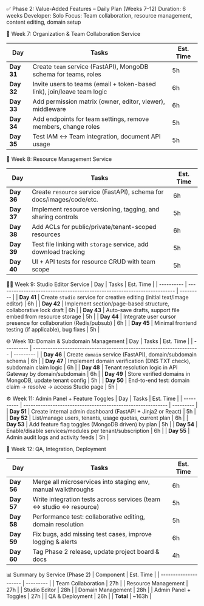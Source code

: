 ✅ Phase 2: Value-Added Features – Daily Plan (Weeks 7–12)
Duration: 6 weeks
Developer: Solo
Focus: Team collaboration, resource management, content editing, domain setup


👥 Week 7: Organization & Team Collaboration Service

| Day        | Tasks                                                                   | Est. Time |
| ---------- | ----------------------------------------------------------------------- | --------- |
| **Day 31** | Create `team` service (FastAPI), MongoDB schema for teams, roles        | 5h        |
| **Day 32** | Invite users to teams (email + token-based link), join/leave team logic | 6h        |
| **Day 33** | Add permission matrix (owner, editor, viewer), middleware               | 6h        |
| **Day 34** | Add endpoints for team settings, remove members, change roles           | 5h        |
| **Day 35** | Test IAM ↔ Team integration, document API usage                         | 5h        |

📁 Week 8: Resource Management Service

| Day        | Tasks                                                                 | Est. Time |
| ---------- | --------------------------------------------------------------------- | --------- |
| **Day 36** | Create `resource` service (FastAPI), schema for docs/images/code/etc. | 6h        |
| **Day 37** | Implement resource versioning, tagging, and sharing controls          | 5h        |
| **Day 38** | Add ACLs for public/private/tenant-scoped resources                   | 6h        |
| **Day 39** | Test file linking with `storage` service, add download tracking       | 5h        |
| **Day 40** | UI + API tests for resource CRUD with team scope                      | 5h        |

🧑‍🎨 Week 9: Studio Editor Service
| Day        | Tasks                                                                    | Est. Time |
| ---------- | ------------------------------------------------------------------------ | --------- |
| **Day 41** | Create `studio` service for creative editing (initial text/image editor) | 6h        |
| **Day 42** | Implement section/page-based structure, collaborative lock draft         | 6h        |
| **Day 43** | Auto-save drafts, support file embed from resource storage               | 5h        |
| **Day 44** | Integrate user cursor presence for collaboration (Redis/pubsub)          | 6h        |
| **Day 45** | Minimal frontend testing (if applicable), bug fixes                      | 5h        |


🌐 Week 10: Domain & Subdomain Management
| Day        | Tasks                                                                | Est. Time |
| ---------- | -------------------------------------------------------------------- | --------- |
| **Day 46** | Create `domain` service (FastAPI), domain/subdomain schema           | 6h        |
| **Day 47** | Implement domain verification (DNS TXT check), subdomain claim logic | 6h        |
| **Day 48** | Tenant resolution logic in API Gateway by domain/subdomain           | 6h        |
| **Day 49** | Store verified domains in MongoDB, update tenant config              | 5h        |
| **Day 50** | End-to-end test: domain claim → resolve → access Studio page         | 5h        |


⚙️ Week 11: Admin Panel + Feature Toggles
| Day        | Tasks                                                       | Est. Time |
| ---------- | ----------------------------------------------------------- | --------- |
| **Day 51** | Create internal admin dashboard (FastAPI + Jinja2 or React) | 5h        |
| **Day 52** | List/manage users, tenants, usage quotas, current plan      | 6h        |
| **Day 53** | Add feature flag toggles (MongoDB driven) by plan           | 5h        |
| **Day 54** | Enable/disable services/modules per tenant/subscription     | 6h        |
| **Day 55** | Admin audit logs and activity feeds                         | 5h        |


🧪 Week 12: QA, Integration, Deployment

| Day        | Tasks                                                              | Est. Time |
| ---------- | ------------------------------------------------------------------ | --------- |
| **Day 56** | Merge all microservices into staging env, manual walkthroughs      | 6h        |
| **Day 57** | Write integration tests across services (team ↔ studio ↔ resource) | 5h        |
| **Day 58** | Performance test: collaborative editing, domain resolution         | 5h        |
| **Day 59** | Fix bugs, add missing test cases, improve logging & alerts         | 6h        |
| **Day 60** | Tag Phase 2 release, update project board & docs                   | 4h        |

📊 Summary by Service (Phase 2)
| Component             | Est. Time |
| --------------------- | --------- |
| Team Collaboration    | 27h       |
| Resource Management   | 27h       |
| Studio Editor         | 28h       |
| Domain Management     | 28h       |
| Admin Panel + Toggles | 27h       |
| QA & Deployment       | 26h       |
| **Total**             | \~163h    |
